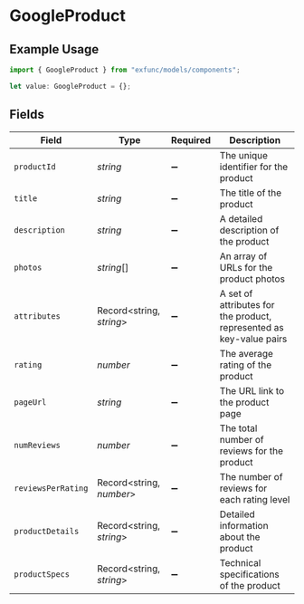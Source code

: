 # GoogleProduct

## Example Usage

```typescript
import { GoogleProduct } from "exfunc/models/components";

let value: GoogleProduct = {};
```

## Fields

| Field                                                               | Type                                                                | Required                                                            | Description                                                         |
| ------------------------------------------------------------------- | ------------------------------------------------------------------- | ------------------------------------------------------------------- | ------------------------------------------------------------------- |
| `productId`                                                         | *string*                                                            | :heavy_minus_sign:                                                  | The unique identifier for the product                               |
| `title`                                                             | *string*                                                            | :heavy_minus_sign:                                                  | The title of the product                                            |
| `description`                                                       | *string*                                                            | :heavy_minus_sign:                                                  | A detailed description of the product                               |
| `photos`                                                            | *string*[]                                                          | :heavy_minus_sign:                                                  | An array of URLs for the product photos                             |
| `attributes`                                                        | Record<string, *string*>                                            | :heavy_minus_sign:                                                  | A set of attributes for the product, represented as key-value pairs |
| `rating`                                                            | *number*                                                            | :heavy_minus_sign:                                                  | The average rating of the product                                   |
| `pageUrl`                                                           | *string*                                                            | :heavy_minus_sign:                                                  | The URL link to the product page                                    |
| `numReviews`                                                        | *number*                                                            | :heavy_minus_sign:                                                  | The total number of reviews for the product                         |
| `reviewsPerRating`                                                  | Record<string, *number*>                                            | :heavy_minus_sign:                                                  | The number of reviews for each rating level                         |
| `productDetails`                                                    | Record<string, *string*>                                            | :heavy_minus_sign:                                                  | Detailed information about the product                              |
| `productSpecs`                                                      | Record<string, *string*>                                            | :heavy_minus_sign:                                                  | Technical specifications of the product                             |